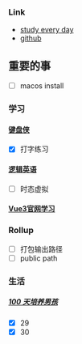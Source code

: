 ### Link
- [study every day](https://github.com/cuixiaorui/study-every-day/issues)
- [github](https://github.com/jtr354)

## 重要的事
- [ ] macos install

### 学习
#### [键盘侠](https://appewiejl9g3764.h5.xiaoeknow.com/p/course/ecourse/course_28y3lTEa0pnA2HVLtZiz1vQ2kH4)
- [x] 打字练习

#### [逻辑英语](https://github.com/JTR354/learn-english)
- [ ] 时态虚拟

#### [Vue3官网学习](https://github.com/JTR354/learn-vue/tree/main/official-doc)


### Rollup
- [ ] 打包输出路径
- [ ] public path

### 生活
##### [100 天培养男孩](https://github.com/JTR354/raising-boys)
- [x] 29
- [x] 30
